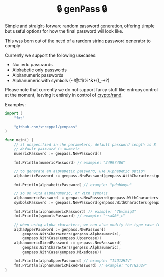 <h1 align="center">
  <br>
  🔒 genPass 🔒
</h1>

Simple and straight-forward random password generation, offering simple but useful options for how the final password will look like.

This was born out of the need of a random string password generator to comply 

Currently we support the following usecases:
- Numeric passwords
- Alphabetic only passwords
- Alphanumeric passwords
- Alphanumeric with symbols (~!@#$%^&*()_-+?)

Please note that currently we do not support fancy stuff like entropy control at the moment, leaving it entirely in control of [crypto/rand](https://godoc.org/crypto/rand).

Examples:

```go
import (
	"fmt"

	"github.com/streppel/genpass"
)

func main() {
	// if unspecified in the parameters, default password length is 8
	// default password is numeric
	numericPassword := genpass.NewPassword()

	fmt.Println(numericPassword) // example: "34997406"

	// to generate an alphabetic password, use Alphabetic option
	alphabeticPassword := genpass.NewPassword(genpass.WithCharacters(genpass.Alphabetic))

	fmt.Println(alphabeticPassword) // example: "pduhkuyu"

	// so on with alphanumeric, or with symbols
	alphanumericPassword := genpass.NewPassword(genpass.WithCharacters(genpass.Alphanumeric))
	symbolsPassword := genpass.NewPassword(genpass.WithCharacters(genpass.AlphanumericWithSymbols))

	fmt.Println(alphanumericPassword) // example: "7bvimig3"
	fmt.Println(symbolsPassword) // example: "~sa&&*_c"

	// when using alpha characters, we can also modify the type case (default is lower)
	alphaUpperPassword := genpass.NewPassword(
		genpass.WithCharacters(genpass.Alphanumeric),
		genpass.WithCase(genpass.Uppercase))
	alphanumericMixedPassword := genpass.NewPassword(
		genpass.WithCharacters(genpass.Alphanumeric),
		genpass.WithCase(genpass.Mixedcase))

	fmt.Println(alphaUpperPassword) // example: "I4U1ZHIV"
	fmt.Println(alphanumericMixedPassword) // example: "6YTNzu2w"
}
```